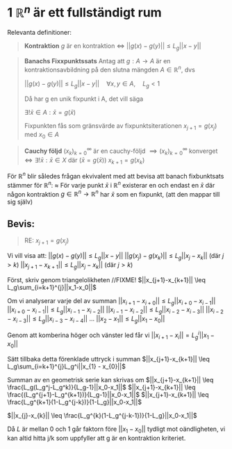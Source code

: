 # **1 $\mathbb{R}^n$ är ett fullständigt rum**

Relevanta definitioner:
> **Kontraktion**
> $g$ är en kontraktion $\iff$ $||g(x) - g(y)|| \leq L_g||x-y||$

> **Banachs Fixxpunktssats**
> Antag att $g : A \to A$ är en kontraktionsavbildning på den slutna mängden $A \in \mathbb{R}^n$, dvs
>
> $||g(x) - g(y)|| \leq L_g||x-y||\quad \forall x,y \in A,\quad L_g < 1$
>
> Då har g en unik fixpunkt i A, det vill säga
>
> $\exists! \bar{x} \in A : \bar{x} = g(\bar{x})$
>
> Fixpunkten fås som gränsvärde av fixpunktsiterationen $x_{j+1} = g(x_j)$ med $x_0 \in A$

> **Cauchy följd**
> $(x_k)^\infty_{k=0}$ är en cauchy-följd
> $\implies (x_k)^\infty_{k=0}$ konverget
> $\iff \exists! \bar{x} : \bar{x} \in X$ där $(\bar{x} = g(\bar{x}))$
> $x_{k+1} = g(x_k)$


För $\mathbb{R}^n$ blir således frågan ekvivalent med att bevisa att banach fixbunktsats stämmer för $\mathbb{R}^{n}$:
≈ För varje punkt $\bar{x}$ i $\mathbb{R}^n$ existerar en och endast en $\bar{x}$ där någon kontraktion $g \in \mathbb{R}^{n} \to \mathbb{R}^{n}$ har $\bar{x}$ som en fixpunkt, (att den mappar till sig själv)

## **Bevis:**

> RE:
> $x_{j+1} = g(x_j)$

Vi vill visa att:
$||g(x)-g(y)|| \leq L_g||x - y||$ 
$||g(x_j)-g(x_k)|| \leq L_g||x_j - x_k||$ (där $j>k$)
$||x_{j+1}-x_{k+1}|| \leq L_g||x_{j} - x_{k}||$ (där $j>k$)

Först, skriv genom triangelolikheten //FIXME!
$||x_{j+1}-x_{k+1}|| \leq L_g\sum_{i=k+1}^{j}||x_1-x_0||$

Om vi analyserar varje del av summan
$||x_{i+1}-x_{i+0}|| \leq L_g||x_{i+0} - x_{i-1}||$
$||x_{i+0}-x_{i-1}|| \leq L_g||x_{i-1} - x_{i-2}||$
$||x_{i-1}-x_{i-2}|| \leq L_g||x_{i-2} - x_{i-3}||$
$||x_{i-2}-x_{i-3}|| \leq L_g||x_{i-3} - x_{i-4}||$
$...$
$||x_{2}-x_{1}|| \leq L_g||x_{1} - x_{0}||$

Genom att komberina höger och vänster led får vi
$||x_{i+1}-x_{i}|| = L_g^i||x_{1} - x_{0}||$

Sätt tillbaka detta förenklade uttryck i summan
$||x_{j+1}-x_{k+1}|| \leq L_g\sum_{i=k+1}^{j}L_g^i||x_{1} - x_{0}||$

Summan av en geometrisk serie kan skrivas om
$||x_{j+1}-x_{k+1}|| \leq \frac{L_g(L_g^j-L_g^k)}{L_g-1}||x_0-x_1||$
$||x_{j+1}-x_{k+1}|| \leq \frac{(L_g^{j+1}-L_g^{k+1})}{L_g-1}||x_0-x_1||$
$||x_{j+1}-x_{k+1}|| \leq \frac{L_g^{k+1}(1-L_g^{j-k})}{1-L_g}||x_0-x_1||$

$||x_{j}-x_{k}|| \leq \frac{L_g^{k}(1-L_g^{j-k-1})}{1-L_g}||x_0-x_1||$

Då $L$ är mellan 0 och 1 går faktorn före $||x_1-x_0||$ tydligt mot oändligheten, vi kan altid hitta j/k som uppfyller att g är en kontraktion kriteriet.
